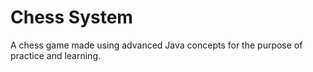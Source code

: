 # Chess System

A chess game made using advanced Java concepts for the purpose of practice and learning.
